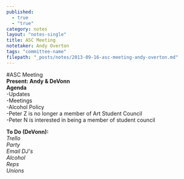 ```yaml
---
published: 
  - true
  - "true"
category: notes
layout: "notes-single"
title: ASC Meeting
notetaker: Andy Overton
tags: "committee-name"
filepath: "_posts/notes/2013-09-16-asc-meeting-andy-overton.md"
---
```


#ASC Meeting   
**Present: Andy & DeVonn**  
**Agenda**  
-Updates  
-Meetings  
-Alcohol Policy  
-Peter Z is no longer a member of Art Student Council  
-Peter N is interested in being a member of student council

**To Do (DeVonn):**  
*Trello  
Party  
Email DJ's  
Alcohol  
Reps  
Unions*  


